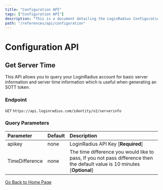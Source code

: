 ```yaml
---
title: "Configuration API"
tags: ["Configuration API"]
description: "This is a document detailing the LoginRadius Configuration APIs."
path: "/references/api/configuration"
---
```


# Configuration API

## Get Server Time

  This API allows you to query your LoginRadius account for basic server information and server time information which is useful when generating an SOTT token.

  ### Endpoint
  `GET` `https://api.loginradius.com/identity/v2/serverinfo`

  ### Query Parameters
  | Parameter    | Default | Description |
  | :------------ | :------- | :-------------------------------------------------------------------------------- |
  | apikey | none | LoginRadius API Key [**Required**] |
  | TimeDifference | none | The time difference you would like to pass, If you not pass difference then the default value is 10 minutes [**Optional**] |

  <try-me-out endpoint="https://api.loginradius.com/identity/v2/serverinfo" method="GET" params='{"queryParams": ["apiKey", "timeDifference"], "headers": ["content-type"]}'></try-me-out>

[Go Back to Home Page](/)
